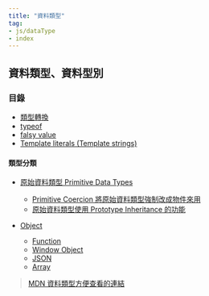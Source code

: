 ```yaml
---
title: "資料類型"
tag: 
- js/dataType
- index
---
```

## 資料類型、資料型別

### 目錄
- [類型轉換](類型轉換.md)
- [typeof](typeof.md)
- [falsy value](falsy%20value.md)
- [Template literals (Template strings)](Template%20literals%20(Template%20strings).md)

#### 類型分類
- [原始資料類型 Primitive Data Types](原始資料類型%20Primitive%20Data%20Types.md)
	- [Primitive Coercion 將原始資料類型強制改成物件來用](Primitive%20Coercion%20將原始資料類型強制改成物件來用.md)
	- [原始資料類型使用 Prototype Inheritance 的功能](原始資料類型使用%20Prototype%20Inheritance%20的功能.md)

- [Object](Object.md)
	- [Function](Function.md)
	- [Window Object](Window%20Object.md)
	- [JSON](JSON.md)
	- [Array](Array.md)


> [MDN 資料類型方便查看的連結](MDN%20資料類型方便查看的連結.md)

